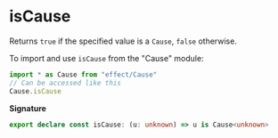 # isCause

Returns `true` if the specified value is a `Cause`, `false` otherwise.

To import and use `isCause` from the "Cause" module:

```ts
import * as Cause from "effect/Cause"
// Can be accessed like this
Cause.isCause
```

**Signature**

```ts
export declare const isCause: (u: unknown) => u is Cause<unknown>
```
